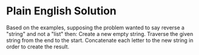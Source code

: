 # Plain English Solution

Based on the examples, supposing the problem wanted to say reverse a "string" and not a "list" then:
Create a new empty string. Traverse the given string from the end to the start.
Concatenate each letter to the new string in order to create the result.
